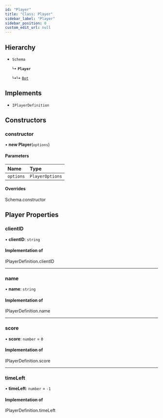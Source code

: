 ```yaml
---
id: "Player"
title: "Class: Player"
sidebar_label: "Player"
sidebar_position: 0
custom_edit_url: null
---
```


## Hierarchy

- `Schema`

  ↳ **`Player`**

  ↳↳ [`Bot`](Bot.md)

## Implements

- `IPlayerDefinition`

## Constructors

### constructor

• **new Player**(`options`)

#### Parameters

| Name | Type |
| :------ | :------ |
| `options` | `PlayerOptions` |

#### Overrides

Schema.constructor

## Player Properties

### clientID

• **clientID**: `string`

#### Implementation of

IPlayerDefinition.clientID

___

### name

• **name**: `string`

#### Implementation of

IPlayerDefinition.name

___

### score

• **score**: `number` = `0`

#### Implementation of

IPlayerDefinition.score

___

### timeLeft

• **timeLeft**: `number` = `-1`

#### Implementation of

IPlayerDefinition.timeLeft
